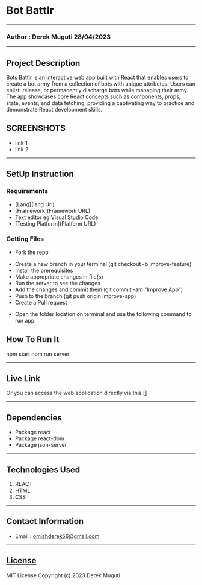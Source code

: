 # Bot Battlr 
*****
### Author : Derek Muguti 28/04/2023
****
## Project Description
Bots Battlr is an interactive web app built with React that enables users to create a bot army from a collection of bots with unique attributes. Users can enlist, release, or permanently discharge bots while managing their army. The app showcases core React concepts such as components, props, state, events, and data fetching, providing a captivating way to practice and demonstrate React development skills.

## SCREENSHOTS
- link 1
- link 2


********
## SetUp Instruction
### Requirements
* [Lang](lang Url)
* [Framework](Framework URL)
* Text editor eg [Visual Studio Code](https://code.visualstudio.com/download)
* [Testing Platform](Platform URL)


### Getting Files
* Fork the repo
- Create a new branch in your terminal (git checkout -b improve-feature)
- Install the prerequisites
- Make appropriate changes in file(s)
- Run the server to see the changes
- Add the changes and commit them (git commit -am "Improve App")
- Push to the branch (git push origin improve-app)
- Create a Pull request
* Open the folder location on terminal and use the following command to run app:

## How To Run It
npm start
npm run server
*****
## Live Link
Or you can access the web application directly via this []
*****
## Dependencies
- Package react
- Package react-dom
- Package json-server

*****
## Technologies Used
1. REACT
2. HTML
3. CSS
*****
## Contact Information
* Email : omiahderek56@gmail.com
*****
## [License](LICENSE)
MIT License
Copyright (c) 2023 Derek Muguti